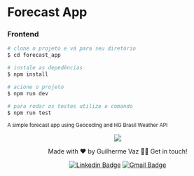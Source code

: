 # Forecast App

### Frontend

```bash
# clone o projeto e vá para seu diretório
$ cd forecast_app

# instale as depedências
$ npm install

# acione o projeto
$ npm run dev

# para rodar os testes utilize o comando
$ npm run test
````
<p><small> A simple forecast app using Geocoding and HG Brasil Weather API</small></p>



<p align="center">
  <a href="https://skillicons.dev">
    <img src="https://skillicons.dev/icons?i=ts,react,git" />
  </a>
</p>
<p align="center">Made with ❤️ by Guilherme Vaz 👋🏽 Get in touch!</p>
<div align="center">

  [![Linkedin Badge](https://img.shields.io/badge/-Guilherme-blue?style=flat-square&logo=Linkedin&logoColor=white&link=https://www.linkedin.com/in/guiilherme-vaz/)](https://www.linkedin.com/in/guiilherme-vaz/) 
  [![Gmail Badge](https://img.shields.io/badge/-guilhermeolivaaz@gmail.com-c14438?style=flat-square&logo=Gmail&logoColor=white&link=mailto:guilhermeolivaaz@gmail.com)](mailto:guilhermeolivaaz@gmail.com)

</div>
